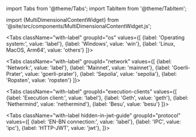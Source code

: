 import Tabs from '@theme/Tabs';
import TabItem from '@theme/TabItem';

import {MultiDimensionalContentWidget} from '@site/src/components/MultiDimensionalContentWidget.js';

<MultiDimensionalContentWidget />

<div class='quickstart-tabs'>

<Tabs className="with-label" groupId="os" values={[
    {label: 'Operating system:', value: 'label'},
    {label: 'Windows', value: 'win'},
    {label: 'Linux, MacOS, Arm64', value: 'others'}
]}>
  <TabItem className="unclickable-element" value="label"></TabItem>
  <TabItem value="win"></TabItem>
  <TabItem value="others"></TabItem>
</Tabs>

<Tabs className="with-label" groupId="network" values={[
        {label: 'Network:', value: 'label'},
        {label: 'Mainnet', value: 'mainnet'},
        {label: 'Goerli-Prater', value: 'goerli-prater'},
        {label: 'Sepolia', value: 'sepolia'},
        {label: 'Ropsten', value: 'ropsten'}
    ]}>
    <TabItem className="unclickable-element" value="label"></TabItem>
    <TabItem value="mainnet"></TabItem>
    <TabItem value="goerli-prater"></TabItem>
    <TabItem value="sepolia"></TabItem>
    <TabItem value="ropsten"></TabItem>
</Tabs>

<Tabs className="with-label" groupId="execution-clients"  values={[
  {label: 'Execution client:', value: 'label'},
  {label: 'Geth', value: 'geth'},
  {label: 'Nethermind', value: 'nethermind'},
  {label: 'Besu', value: 'besu'}
  ]}>
  <TabItem className="unclickable-element" value="label"></TabItem>
  <TabItem value="geth"></TabItem>
  <TabItem value="nethermind"></TabItem>
  <TabItem value="besu"></TabItem>
</Tabs>


<Tabs className="with-label hidden-in-jwt-guide" groupId="protocol" values={[
        {label: 'EN-BN connection:', value: 'label'},
        {label: 'IPC', value: 'ipc'},
        {label: 'HTTP-JWT', value: 'jwt'},
    ]}>
    <TabItem className="unclickable-element" value="label"></TabItem>
    <TabItem value="ipc"></TabItem>
    <TabItem value="jwt"></TabItem>
</Tabs>

</div>